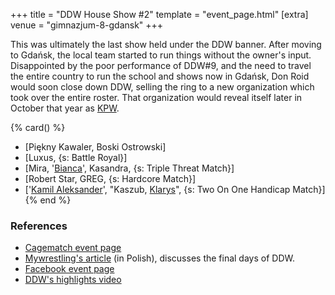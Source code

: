+++
title = "DDW House Show #2"
template = "event_page.html"
[extra]
venue = "gimnazjum-8-gdansk"
+++

This was ultimately the last show held under the DDW banner. After moving to Gdańsk, the local team started to run things without the owner's input.
Disappointed by the poor performance of DDW#9, and the need to travel the entire country to run the school and shows now in Gdańsk, Don Roid would soon close down DDW, selling the ring to a new organization which took over the entire roster. That organization would reveal itself later in October that year as [KPW](@/o/kpw.md).

{% card() %}
- [Piękny Kawaler, Boski Ostrowski]
- [Luxus, {s: Battle Royal}]
- [Mira, '[Bianca](@/w/bianca.md)', Kasandra, {s: Triple Threat Match}]
- [Robert Star, GREG, {s: Hardcore Match}]
- ['[Kamil Aleksander](@/w/kamil-aleksander.md)', "Kaszub, [Klarys](@/w/klarys.md)",
  {s: Two On One Handicap Match}]
{% end %}

### References

* [Cagematch event page](https://www.cagematch.net/?id=1&nr=129059)
* [Mywrestling's article](https://mywrestling.com.pl/historia-polskiego-wrestlingu-6-pierwsza-biletowana-gala-mzw-powstanie-kpw-obecna-sytuacja/) (in Polish), discusses the final days of DDW.
* [Facebook event page](https://www.facebook.com/events/754910457961178)
* [DDW's highlights video](https://www.youtube.com/watch?v=V0hXeu1SsPg)
